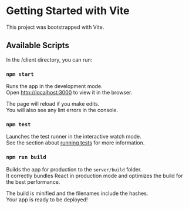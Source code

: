 # Getting Started with Vite

This project was bootstrapped with Vite.

## Available Scripts

In the /client directory, you can run:

### `npm start`

Runs the app in the development mode.\
Open [http://localhost:3000](http://localhost:3000) to view it in the browser.

The page will reload if you make edits.\
You will also see any lint errors in the console.

### `npm test`

Launches the test runner in the interactive watch mode.\
See the section about [running tests](https://facebook.github.io/create-react-app/docs/running-tests) for more information.

### `npm run build`

Builds the app for production to the `server/build` folder.\
It correctly bundles React in production mode and optimizes the build for the best performance.

The build is minified and the filenames include the hashes.\
Your app is ready to be deployed!
